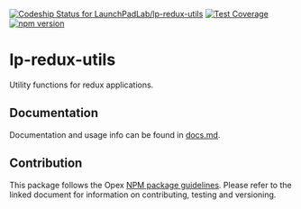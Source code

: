 [ ![Codeship Status for LaunchPadLab/lp-redux-utils](https://app.codeship.com/projects/48cad990-9fb5-0135-df8f-72850d3a0add/status?branch=master)](https://app.codeship.com/projects/253694) [![Test Coverage](https://api.codeclimate.com/v1/badges/8af877f60a3b77a91d55/test_coverage)](https://codeclimate.com/repos/59f7454022a8cf02b5000279/test_coverage)
[![npm version](https://badge.fury.io/js/%40launchpadlab%2Flp-redux-utils.svg)](https://badge.fury.io/js/%40launchpadlab%2Flp-redux-utils)

# lp-redux-utils
Utility functions for redux applications.

## Documentation 
Documentation and usage info can be found in [docs.md](docs.md).

## Contribution
This package follows the Opex [NPM package guidelines](https://github.com/LaunchPadLab/opex/blob/master/gists/npm-package-guidelines.md). Please refer to the linked document for information on contributing, testing and versioning.
